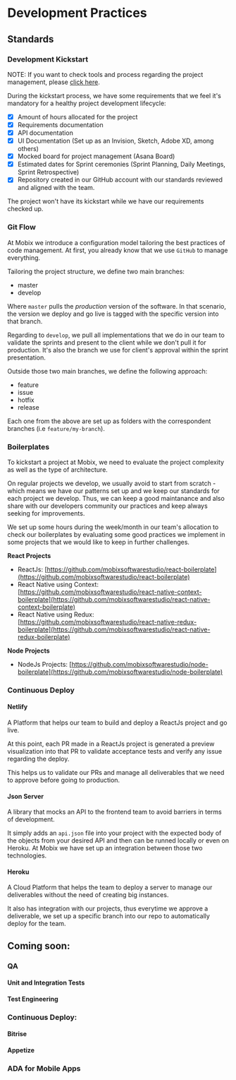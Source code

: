# Development Practices

## Standards

### Development Kickstart

NOTE: If you want to check tools and process regarding the project management, please [click here](6-project-management.md).

During the kickstart process, we have some requirements that we feel it's mandatory for a healthy project development lifecycle:

* [x] Amount of hours allocated for the project
* [x] Requirements documentation
* [x] API documentation
* [x] UI Documentation \(Set up as an Invision, Sketch, Adobe XD, among others\)
* [x] Mocked board for project management \(Asana Board\)
* [x] Estimated dates for Sprint ceremonies \(Sprint Planning, Daily Meetings, Sprint Retrospective\)
* [x] Repository created in our GitHub account with our standards reviewed and aligned with the team.

The project won't have its kickstart while we have our requirements checked up.

### Git Flow

At Mobix we introduce a configuration model tailoring the best practices of code management. At first, you already know that we use `GitHub` to manage everything.

Tailoring the project structure, we define two main branches:

* master
* develop

Where `master` pulls the _production_ version of the software. In that scenario, the version we deploy and go live is tagged with the specific version into that branch.

Regarding to `develop`, we pull all implementations that we do in our team to validate the sprints and present to the client while we don't pull it for production. It's also the branch we use for client's approval within the sprint presentation.

Outside those two main branches, we define the following approach:

* feature
* issue
* hotfix
* release

Each one from the above are set up as folders with the correspondent branches \(i.e `feature/my-branch`\).

### Boilerplates

To kickstart a project at Mobix, we need to evaluate the project complexity as well as the type of architecture.

On regular projects we develop, we usually avoid to start from scratch - which means we have our patterns set up and we keep our standards for each project we develop. Thus, we can keep a good maintanance and also share with our developers community our practices and keep always seeking for improvements.

We set up some hours during the week/month in our team's allocation to check our boilerplates by evaluating some good practices we implement in some projects that we would like to keep in further challenges.

**React Projects**

* ReactJs: [https://github.com/mobixsoftwarestudio/react-boilerplate](https://github.com/mobixsoftwarestudio/react-boilerplate)
* React Native using Context: [https://github.com/mobixsoftwarestudio/react-native-context-boilerplate](https://github.com/mobixsoftwarestudio/react-native-context-boilerplate)
* React Native using Redux: [https://github.com/mobixsoftwarestudio/react-native-redux-boilerplate](https://github.com/mobixsoftwarestudio/react-native-redux-boilerplate)

**Node Projects**

* NodeJs Projects: [https://github.com/mobixsoftwarestudio/node-boilerplate](https://github.com/mobixsoftwarestudio/node-boilerplate)

### Continuous Deploy

#### Netlify

A Platform that helps our team to build and deploy a ReactJs project and go live.

At this point, each PR made in a ReactJs project is generated a preview visualization into that PR to validate acceptance tests and verify any issue regarding the deploy.

This helps us to validate our PRs and manage all deliverables that we need to approve before going to production.

#### Json Server

A library that mocks an API to the frontend team to avoid barriers in terms of development. 

It simply adds an `api.json` file into your project with the expected body of the objects from your desired API and then can be runned locally or even on Heroku.  At Mobix we have set up an integration between those two technologies.

#### Heroku

A Cloud Platform that helps the team to deploy a server to manage our deliverables without the need of creating big instances.

It also has integration with our projects, thus everytime we approve a deliverable, we set up a specific branch into our repo to automatically deploy for the team.

## Coming soon:

### QA

#### Unit and Integration Tests

#### Test Engineering

### Continuous Deploy: 

#### Bitrise

#### Appetize

### ADA for Mobile Apps

